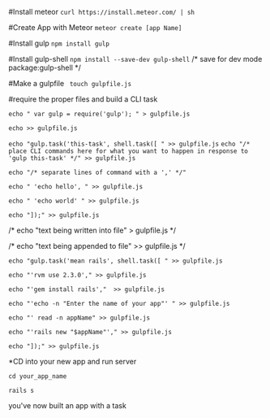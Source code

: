 
#Install meteor
``` curl https://install.meteor.com/ | sh ```

#Create App with Meteor 
``` meteor create [app Name] ```

#Install gulp 
 ``` npm install gulp ```

#Install gulp-shell 
``` npm install --save-dev gulp-shell ```
 /* save for dev mode package:gulp-shell */ 

#Make a gulpfile
 ``` touch gulpfile.js```

#require the proper files and build a CLI task

``` echo " var gulp = require('gulp'); " > gulpfile.js ```

``` echo >> gulpfile.js ```

``` echo "gulp.task('this-task', shell.task([ " >> gulpfile.js ```
``` echo "/* place CLI commands here for what you want to happen in response to 'gulp this-task' */" >> gulpfile.js ```

``` echo "/* separate lines of command with a ',' */" ```

``` echo " 'echo hello', " >> gulpfile.js ```

``` echo " 'echo world' " >> gulpfile.js ```

``` echo "]);" >> gulpfile.js ```

/* echo "text being written into file" > gulpfile.js */

/* echo "text being appended to file" >> gulpfile.js */

``` echo "gulp.task('mean rails', shell.task([ " >> gulpfile.js ```

``` echo "'rvm use 2.3.0'," >> gulpfile.js ```

``` echo "'gem install rails',"  >> gulpfile.js ```

``` echo "'echo -n "Enter the name of your app"' " >> gulpfile.js ```

``` echo "' read -n appName" >> gulpfile.js ```

``` echo "'rails new "$appName"'," >> gulpfile.js ```

``` echo "]);" >> gulpfile.js ``` 

*CD into your new app and run server

```	cd your_app_name ```

``` rails s ```

you've now built an app with a task



